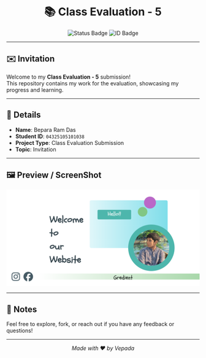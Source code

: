 
<h1 align="center">📚 Class Evaluation - 5</h1>

<p align="center">
  <img src="https://img.shields.io/badge/Status-Complete-brightgreen?style=flat-square" alt="Status Badge">
  <img src="https://img.shields.io/badge/ID-04325105101038-blue?style=flat-square" alt="ID Badge">
</p>

---

## ✉️ Invitation

Welcome to my **Class Evaluation - 5** submission!  
This repository contains my work for the evaluation, showcasing my progress and learning.

---

## 🧾 Details

- **Name**: Bepara Ram Das
- **Student ID**: `04325105101038`
- **Project Type**: Class Evaluation Submission
- **Topic**: Invitation

---
## 🖼️ Preview / ScreenShot

![Project Preview](final.png)

---

## 📌 Notes

Feel free to explore, fork, or reach out if you have any feedback or questions!

---

<p align="center">
  <i>Made with ❤ by Vepada</i>
</p>
